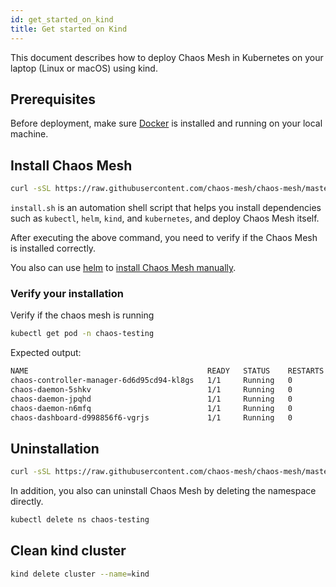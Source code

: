 ```yaml
---
id: get_started_on_kind
title: Get started on Kind
---
```


This document describes how to deploy Chaos Mesh in Kubernetes on your laptop (Linux or macOS) using kind.

## Prerequisites

Before deployment, make sure [Docker](https://docs.docker.com/install/) is installed and running on your local machine.

## Install Chaos Mesh

```bash
curl -sSL https://raw.githubusercontent.com/chaos-mesh/chaos-mesh/master/install.sh | bash -s -- --local kind
```

`install.sh` is an automation shell script that helps you install dependencies such as `kubectl`, `helm`, `kind`, and `kubernetes`, and deploy Chaos Mesh itself.

After executing the above command, you need to verify if the Chaos Mesh is installed correctly.

You also can use [helm](https://helm.sh/) to [install Chaos Mesh manually](installation.md#install-by-helm).

### Verify your installation

Verify if the chaos mesh is running

```bash
kubectl get pod -n chaos-testing
```

Expected output:

```bash
NAME                                        READY   STATUS    RESTARTS   AGE
chaos-controller-manager-6d6d95cd94-kl8gs   1/1     Running   0          3m40s
chaos-daemon-5shkv                          1/1     Running   0          3m40s
chaos-daemon-jpqhd                          1/1     Running   0          3m40s
chaos-daemon-n6mfq                          1/1     Running   0          3m40s
chaos-dashboard-d998856f6-vgrjs             1/1     Running   0          3m40s
```

## Uninstallation

```bash
curl -sSL https://raw.githubusercontent.com/chaos-mesh/chaos-mesh/master/install.sh | bash -s -- --template | kubectl delete -f -
```

In addition, you also can uninstall Chaos Mesh by deleting the namespace directly.

```bash
kubectl delete ns chaos-testing
```

## Clean kind cluster

```bash
kind delete cluster --name=kind
```
